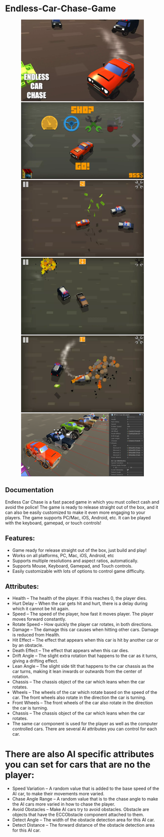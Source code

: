 # Endless-Car-Chase-Game


<p align="center">
  <img width="400" src="1.webp">
  <img width="400" src="2.webp">
  <img width="400" src="3.webp">
  <img width="400" src="4.webp">
  <img width="400" src="5.webp">
  <img width="400" src="6.png">
</p>


## Documentation
  Endless Car Chase is a fast paced game in which you must collect cash and avoid the police! The game is ready to release straight out of the box, and it can also be easily customized to make it even more engaging to your players. The game supports PC/Mac, iOS, Android, etc. It can be played with the keyboard, gamepad, or touch controls!


## Features:
  * Game ready for release straight out of the box, just build and play!
  * Works on all platforms, PC, Mac, iOS, Android, etc
  * Supports multiple resolutions and aspect ratios, automatically.
  * Supports Mouse, Keyboard, Gamepad, and Touch controls.
  * Easily customizable with lots of options to control game difficulty.

## Attributes:
  * Health – The health of the player. If this reaches 0, the player dies.
  * Hurt Delay – When the car gets hit and hurt, there is a delay during which it cannot be hit again.
  * Speed – The speed of the player, how fast it moves player. The player moves forward constantly.
  * Rotate Speed – How quickly the player car rotates, in both directions.
  * Damage – The damage this car causes when hitting other cars. Damage is reduced from Health.
  * Hit Effect – The effect that appears when this car is hit by another car or by an obstacle.
  * Death Effect – The effect that appears when this car dies.
  * Drift Angle – The slight extra rotation that happens to the car as it turns, giving a drifting effect.
  * Lean Angle – The slight side tilt that happens to the car chassis as the car turns, making it lean inwards or outwards from the center of rotation.
  * Chassis – The chassis object of the car which leans when the car rotates.
  * Wheels – The wheels of the car which rotate based on the speed of the car. The front wheels also rotate in the direction the car is turning.
  * Front Wheels – The front wheels of the car also rotate in the direction the car is turning.
  * Chassis – The chassis object of the car which leans when the car rotates.
  * The same car component is used for the player as well as the computer controlled cars. There are several AI attributes you can control for each car.

# There are also AI specific attributes you can set for cars that are no the player:
  * Speed Variation – A random value that is added to the base speed of the AI car, to make their movements more varied.
  * Chase Angle Range – A random value that is to the chase angle to make the AI cars more varied in how to chase the player.
  * Avoid Obstacles – Make AI cars try to avoid obstacles. Obstacle are objects that have the ECCObstacle component attached to them.
  * Detect Angle – The width of the obstacle detection area for this AI car.
  * Detect Distance – The forward distance of the obstacle detection area for this AI car.
  
